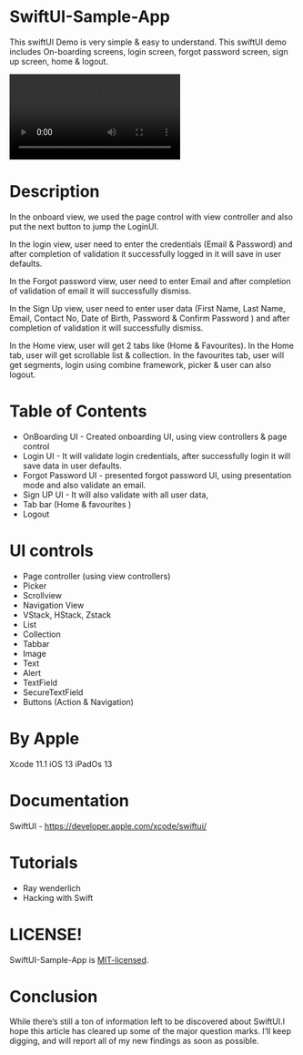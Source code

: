 # SwiftUI-Sample-App
This swiftUI Demo is very simple &amp; easy to understand. This swiftUI demo includes On-boarding screens, login screen, forgot password screen, sign up screen, home &amp; logout.
 
![image](/Media/SwiftUI-Sample-App.mp4)

# Description  
 
 In the onboard view, we used the page control with view controller and also put the next button to jump the LoginUI.

In the login view, user need to enter the credentials (Email & Password) and after completion of  validation it successfully logged in  it will save in user defaults.  

In the Forgot password  view, user need to enter Email and after completion of validation of email it will successfully dismiss.

In the Sign Up view, user need to enter user data (First Name, Last Name, Email, Contact No, Date of Birth, Password & Confirm Password ) and after completion of validation it will successfully dismiss. 

In the Home view, user will get 2 tabs like (Home & Favourites).
In the Home tab, user will get scrollable list & collection.
In the favourites tab, user will  get segments, login using combine framework, picker & user can also logout.   

# Table of Contents

- OnBoarding UI -  Created onboarding UI, using view controllers & page control
- Login UI - It will validate login credentials, after successfully login it will save data in user defaults. 
- Forgot Password UI - presented forgot password UI, using presentation mode and also validate an email. 
- Sign UP UI - It will also validate with all user data,  
- Tab bar (Home & favourites )
- Logout 

# UI controls 
- Page controller (using view controllers)
- Picker
- Scrollview
- Navigation View
- VStack, HStack, Zstack
- List
- Collection
- Tabbar
- Image 
- Text
- Alert
- TextField 
- SecureTextField
- Buttons (Action & Navigation)


# By Apple 

Xcode 11.1
iOS 13
iPadOs 13

# Documentation 
SwiftUI - https://developer.apple.com/xcode/swiftui/

# Tutorials 
- Ray wenderlich
- Hacking with Swift
  
# LICENSE!

SwiftUI-Sample-App is [MIT-licensed](/LICENSE).
 
# Conclusion 
While there’s still a ton of information left to be discovered about SwiftUI.I hope this article has cleared up some of the major question marks. I’ll keep digging, and will report all of my new findings as soon as possible.
 
